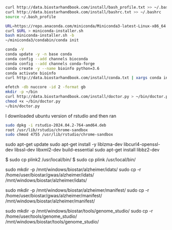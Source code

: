 
```bash
curl http://data.biostarhandbook.com/install/bash_profile.txt >> ~/.bash_profile
curl http://data.biostarhandbook.com/install/bashrc.txt >> ~/.bashrc
source ~/.bash_profile

URL=https://repo.anaconda.com/miniconda/Miniconda3-latest-Linux-x86_64.sh
curl $URL > miniconda-installer.sh
bash miniconda-installer.sh -b
~/miniconda3/condabin/conda init

conda -V
conda update -y -n base conda
conda config --add channels bioconda
conda config --add channels conda-forge
conda create -y --name bioinfo python=3.6
conda activate bioinfo
curl http://data.biostarhandbook.com/install/conda.txt | xargs conda install -y

efetch -db nuccore -id 2 -format gb
mkdir -p ~/bin
curl http://data.biostarhandbook.com/install/doctor.py > ~/bin/doctor.py
chmod +x ~/bin/doctor.py
~/bin/doctor.py
```

I downloaded ubuntu version of rstudio and then ran
```bash
sudo dpkg -i rstudio-2024.04.2-764-amd64.deb 
root /usr/lib/rstudio/chrome-sandbox
sudo chmod 4755 /usr/lib/rstudio/chrome-sandbox
```

sudo apt-get update
sudo apt-get install -y liblzma-dev libcurl4-openssl-dev libssl-dev libxml2-dev build-essential
sudo apt-get install libbz2-dev

$ sudo cp plink2 /usr/local/bin/
$ sudo cp plink /usr/local/bin/

sudo mkdir -p /mnt/windows/biostar/alzheimer/idats/
sudo cp -r /home/user/biostar/gwas/alzheimer/idats/ /mnt/windows/biostar/alzheimer/idats/

sudo mkdir -p /mnt/windows/biostar/alzheimer/manifest/
sudo cp -r /home/user/biostar/gwas/alzheimer/manifest/ /mnt/windows/biostar/alzheimer/manifest/

sudo mkdir -p /mnt/windows/biostar/tools/genome_studio/
sudo cp -r /home/user/tools/genome_studio/ /mnt/windows/biostar/tools/genome_studio/ 
